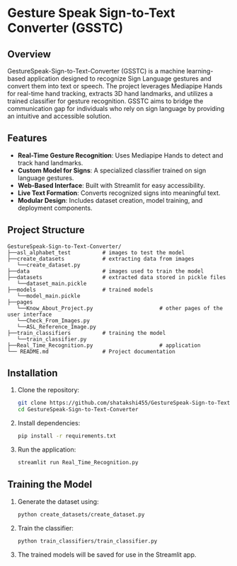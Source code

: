 # Gesture Speak Sign-to-Text Converter (GSSTC)

## Overview
GestureSpeak-Sign-to-Text-Converter (GSSTC) is a machine learning-based application designed to recognize Sign Language gestures and convert them into text or speech. The project leverages Mediapipe Hands for real-time hand tracking, extracts 3D hand landmarks, and utilizes a trained classifier for gesture recognition. GSSTC aims to bridge the communication gap for individuals who rely on sign language by providing an intuitive and accessible solution.

## Features
- **Real-Time Gesture Recognition**: Uses Mediapipe Hands to detect and track hand landmarks.
- **Custom Model for Signs**: A specialized classifier trained on sign language gestures.
- **Web-Based Interface**: Built with Streamlit for easy accessibility.
- **Live Text Formation**: Converts recognized signs into meaningful text.
- **Modular Design**: Includes dataset creation, model training, and deployment components.

## Project Structure
```
GestureSpeak-Sign-to-Text-Converter/
├──asl_alphabet_test          # images to test the model
├──create_datasets            # extracting data from images
   └──create_dataset.py
├──data                       # images used to train the model 
├──datasets                   # extracted data stored in pickle files
   └──dataset_main.pickle
├──models                     # trained models
   └──model_main.pickle
├──pages
   └──Know_About_Project.py                     # other pages of the user interface
   └──Check_From_Images.py
   └──ASL_Reference_Image.py
├──train_classifiers          # training the model
   └──train_classifier.py
├──Real_Time_Recognition.py                     # application 
└── README.md                 # Project documentation
```

## Installation
1. Clone the repository:
   ```bash
   git clone https://github.com/shatakshi455/GestureSpeak-Sign-to-Text-Converter.git
   cd GestureSpeak-Sign-to-Text-Converter
   ```
2. Install dependencies:
   ```bash
   pip install -r requirements.txt
   ```
3. Run the application:
   ```bash
   streamlit run Real_Time_Recognition.py
   ```

## Training the Model
1. Generate the dataset using:
   ```bash
   python create_datasets/create_dataset.py
   ```
2. Train the classifier:
   ```bash
   python train_classifiers/train_classifier.py
   ```
3. The trained models will be saved for use in the Streamlit app.